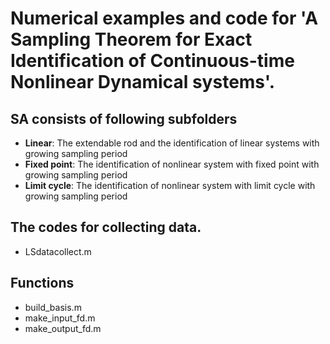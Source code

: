 # Numerical examples and code for 'A Sampling Theorem for Exact Identification of Continuous-time Nonlinear Dynamical systems'.
## SA consists of following subfolders
- **Linear**: The extendable rod and the identification of linear systems with growing sampling period
- **Fixed point**: The identification of nonlinear system with fixed point with growing sampling period
- **Limit cycle**: The identification of nonlinear system with limit cycle with growing sampling period

## The codes for collecting data.
- LSdatacollect.m


## Functions ##
- build_basis.m
- make_input_fd.m
- make_output_fd.m
